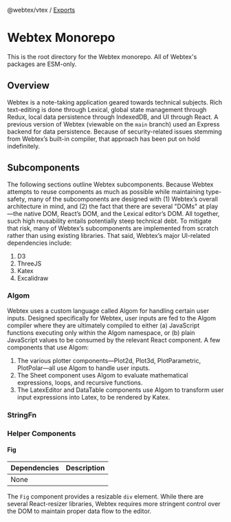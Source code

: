 @webtex/vtex / [Exports](modules.md)

# Webtex Monorepo
This is the root directory for the Webtex monorepo. All of Webtex's packages are ESM-only.

## Overview
Webtex is a note-taking application geared towards technical subjects. Rich text-editing is done through Lexical, global state management through Redux, local data persistence through IndexedDB, and UI through React. A previous version of Webtex (viewable on the `main` branch) used an Express backend for data persistence. Because of security-related issues stemming from Webtex’s built-in compiler, that approach has been put on hold indefinitely.

## Subcomponents
The following sections outline Webtex subcomponents. Because Webtex attempts to reuse components as much as possible while maintaining type-safety, many of the subcomponents are designed with (1) Webtex’s overall architecture in mind, and (2) the fact that there are several "DOMs" at play —the native DOM, React’s DOM, and the Lexical editor’s DOM. All together, such high reusability entails potentially steep technical debt. To mitigate that risk, many of Webtex’s subcomponents are implemented from scratch rather than using existing libraries. That said, Webtex’s major UI-related dependencies include:

1. D3
2. ThreeJS
3. Katex
4. Excalidraw

### Algom
Webtex uses a custom language called Algom for handling certain user inputs. Designed specifically for Webtex, user inputs are fed to the Algom compiler where they are ultimately compiled to either (a) JavaScript functions executing only within the Algom namespace, or (b) plain JavaScript values to be consumed by the relevant React component. A few components that use Algom:

1. The various plotter components—Plot2d, Plot3d, PlotParametric, PlotPolar—all use Algom to handle user inputs.
2. The Sheet component uses Algom to evaluate mathematical expressions, loops, and recursive functions.
3. The LatexEditor and DataTable components use Algom to transform user input expressions into Latex, to be rendered by Katex.

### StringFn

### Helper Components
#### Fig
| Dependencies | Description |
| ------------ | ----------- |
| None         |             |

The `Fig` component provides a resizable `div` element. While there are several React-resizer libraries, Webtex requires more stringent control over the DOM to maintain proper data flow to the editor.
